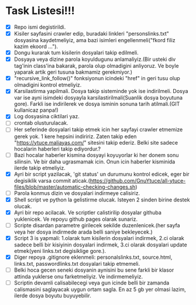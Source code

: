 # Task Listesi!!!
- [X] Repo ismi degistirildi.
- [X] Kisiler sayfasini crawler edip, buradaki linkleri "personslinks.txt" dosyasina kaydetmeliyiz, ama bazi isimleri engellenmeli("fkord filiz kazim ekoord ...").
- [X] Dongu kurarak tum kisilerin dosyalari takip edilmeli.
- [X] Dosyaya veya dizine parola koyuldugunu anlamaliyiz.(Bir usteki div tag'inin class'ina bakarak, parola olup olmadigini anliyoruz. Ve boyle yaparak artik geri tusuna bakmamiz gerekmiyor.)
- [X] "recursive_link_follow()" fonksiyonun icindeki "href" in geri tusu olup olmadigini kontrol etmeliyiz.
- [X] Karsilastirma yapilmali. Dosya takip sisteminde yok ise indirilmeli. Dosya var ise ayni isimdeki dosyayla karsilastirilmali(Suanlik dosya boyutuna gore). Farkli ise indirilerek ve dosya isminin sonuna tarih atilmali.(GIT kullanicaz panpa!)
- [X] Log dosyasina ciktilari yaz.
- [ ] crontab olusturulacak.
- [ ] Her seferinde dosyalari takip etmek icin her sayfayi crawler etmemize gerek yok. 1 kere hepsini indiririz. Zaten takip eden "https://ytuce.maliayas.com/" sitesini takip ederiz. Belki site sadece hocalarin haberleri takip ediyordur.?
- [ ] Bazi hocalar haberler kismina dosyayi koyuyorlar ki her donem sonu silinsin. Ve bir daha ugrasmamak icin. Onun icin haberler kisminida ilerde takip etmeliyiz.
- [X] Ayri bir script yazilacak, 'git status' un durumunu kontrol edicek, eger bir degisiklik varsa commit aticak.(https://github.com/GnuYtuce/all-ytuce-files/blob/master/automatic-checking-changes.sh)
- [ ] Parola konmus dizin ve dosyalari indirmeye calisiriz.
- [X] Shell script ve python la gelistirme olucak. Isteyen 2 sinden birine destek olucak.
- [X] Ayri bir repo acilacak. Ve scriptler calistirilip dosyalar githuba yuklenicek. Ve repoyu github pages olarak sunariz.
- [ ] Scripte disardan parametre girilecek sekilde duzenlenicek.(her sayfa veya her dosya indirmede arada belli saniye bekleyecek.)
- [X] Script 3 is yapmali: 1.olarak tum kisilerin dosyalari indirmek, 2.ci olarak sadece belli bir kisiyinin dosyalari indirmek, 3.ci olarak dosyalari update etmek(yeni links.txt degisiklige gore.).
- [X] Diger repoya .gitignore eklenmeli: personalslinks.txt, source.html, links.txt, passwordlinks.txt dosyalari takip etmemeli.
- [ ] Belki hoca gecen seneki dosyanin aynisini bu sene farkli bir klasor attinda yuklerse onu farketmeliyiz. Ve indirmemeliyiz.
- [ ] Scriptin devamli calisabilecegi veya gun icinde belli bir zamanda calismasini saglayacak uygun ortam sagla. En az 5 gb yer olmasi lazim, ilerde dosya boyutu buyuyebilir.
